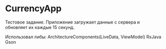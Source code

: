 # CurrencyApp
Тестовое задание.
Приложение загружает данные с сервера и обновляет их каждые 15 секунд.

Использовал либы:
  ArchitectureComponents(LiveData, ViewModel)
  RxJava
  Gson
